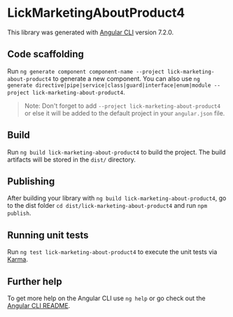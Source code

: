 # LickMarketingAboutProduct4

This library was generated with [Angular CLI](https://github.com/angular/angular-cli) version 7.2.0.

## Code scaffolding

Run `ng generate component component-name --project lick-marketing-about-product4` to generate a new component. You can also use `ng generate directive|pipe|service|class|guard|interface|enum|module --project lick-marketing-about-product4`.
> Note: Don't forget to add `--project lick-marketing-about-product4` or else it will be added to the default project in your `angular.json` file. 

## Build

Run `ng build lick-marketing-about-product4` to build the project. The build artifacts will be stored in the `dist/` directory.

## Publishing

After building your library with `ng build lick-marketing-about-product4`, go to the dist folder `cd dist/lick-marketing-about-product4` and run `npm publish`.

## Running unit tests

Run `ng test lick-marketing-about-product4` to execute the unit tests via [Karma](https://karma-runner.github.io).

## Further help

To get more help on the Angular CLI use `ng help` or go check out the [Angular CLI README](https://github.com/angular/angular-cli/blob/master/README.md).
